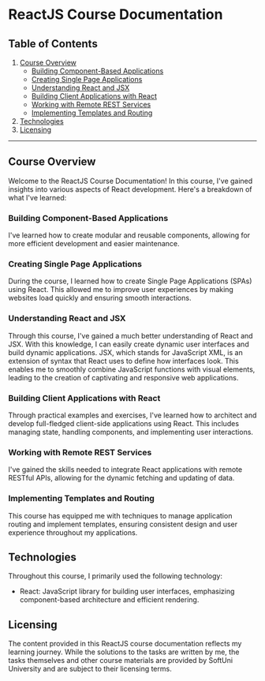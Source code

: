 # ReactJS Course Documentation

## Table of Contents

1. [Course Overview](#course-overview)
    - [Building Component-Based Applications](#building-component-based-applications)
    - [Creating Single Page Applications](#creating-single-page-applications)
    - [Understanding React and JSX](#understanding-react-and-jsx)
    - [Building Client Applications with React](#building-client-applications-with-react)
    - [Working with Remote REST Services](#working-with-remote-rest-services)
    - [Implementing Templates and Routing](#implementing-templates-and-routing)
2. [Technologies](#technologies)
3. [Licensing](#licensing)

---

## Course Overview

Welcome to the ReactJS Course Documentation! In this course, I've gained insights into various aspects of React development. Here's a breakdown of what I've learned:

### Building Component-Based Applications

I've learned how to create modular and reusable components, allowing for more efficient development and easier maintenance.

### Creating Single Page Applications

During the course, I learned how to create Single Page Applications (SPAs) using React. This allowed me to improve user experiences by making websites load quickly and ensuring smooth interactions.
### Understanding React and JSX

Through this course, I've gained a much better understanding of React and JSX. With this knowledge, I can easily create dynamic user interfaces and build dynamic applications. JSX, which stands for JavaScript XML, is an extension of syntax that React uses to define how interfaces look. This enables me to smoothly combine JavaScript functions with visual elements, leading to the creation of captivating and responsive web applications.
### Building Client Applications with React

Through practical examples and exercises, I've learned how to architect and develop full-fledged client-side applications using React. This includes managing state, handling components, and implementing user interactions.

### Working with Remote REST Services

I've gained the skills needed to integrate React applications with remote RESTful APIs, allowing for the dynamic fetching and updating of data.

### Implementing Templates and Routing

This course has equipped me with techniques to manage application routing and implement templates, ensuring consistent design and user experience throughout my applications.

## Technologies

Throughout this course, I primarily used the following technology:

- React: JavaScript library for building user interfaces, emphasizing component-based architecture and efficient rendering.

## Licensing

The content provided in this ReactJS course documentation reflects my learning journey. While the solutions to the tasks are written by me, the tasks themselves and other course materials are provided by SoftUni University and are subject to their licensing terms.
